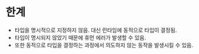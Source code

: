 # 한계

- 타입을 명시적으로 지정하지 않음. 대신 런타임에 동적으로 타입이 결정됨.
- 타입이 명시되지 않았기 때문에 휴먼 에러가 발생할 수 있음.
- 또한 동적으로 타입을 결정하는 과정에서 의도하지 않는 동작을 발생시킬 수 있음.

